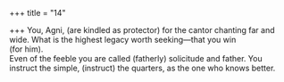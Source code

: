+++
title = "14"

+++
You, Agni, (are kindled as protector) for the cantor chanting far  and wide. What is the highest legacy worth seeking—that you win  
(for him).  
Even of the feeble you are called (fatherly) solicitude and father. You  
instruct the simple, (instruct) the quarters, as the one who knows better. 